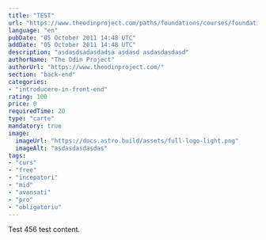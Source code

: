 ```yaml
---
title: "TEST"
url: "https://www.theodinproject.com/paths/foundations/courses/foundations/lessons/how-does-the-web-work"
language: "en"
pubDate: "05 October 2011 14:48 UTC"
addDate: "05 October 2011 14:48 UTC"
description: "asdasdsadasdadsa asdasd asdasdasdasd"
authorName: "The Odin Project"
authorUrl: "https://www.theodinproject.com/"
section: "back-end"
categories:
- "introducere-in-front-end"
rating: 100
price: 0
requiredTime: 20
type: "carte"
mandatory: true
image:
  imageUrl: "https://docs.astro.build/assets/full-logo-light.png"
  imageAlt: "asdasdasdasdas"
tags:
- "curs"
- "free"
- "incepatori"
- "mid"
- "avansati"
- "pro"
- "obligatoriu"
---
```


Test 456 test content.

